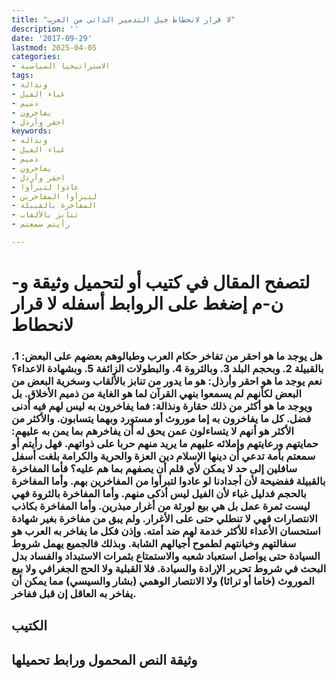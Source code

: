 ```yaml
---
title: "لا قرار لانحطاط جيل التدمير الذاتي من العرب"
description: ''
date: '2017-09-29'
lastmod: 2025-04-05
categories:
- الاستراتيجيا السياسية
tags:
- ونذالة
- غباء الفيل
- ذميم
- يفاخرون
- احقر وأرذل
keywords:
- ونذالة
- غباء الفيل
- ذميم
- يفاخرون
- احقر وأرذل
- عادوا لتبرأوا
- لتبرأوا المفاخرين
- المفاخرة بالقبيلة
- تنابز بالألقاب
- رأيتم سمعتم

---
```

# **لتصفح المقال في كتيب أو لتحميل وثيقة و-ن-م إضغط على الروابط أسفله** **لا قرار لانحطاط**

### **هل يوجد ما هو احقر من تفاخر حكام العرب وطبالوهم بعضهم على البعض: 1. بالقبيلة 2. وبحجم البلد 3. وبالثروة 4. والبطولات الزائفة 5. وبشهادة الاعداء؟ نعم يوجد ما هو احقر وأرذل: هو ما يدور من تنابز بالألقاب وسخرية البعض من البعض لكأنهم لم يسمعوا بنهي القرآن لما هو الغاية من ذميم الأخلاق. بل ويوجد ما هو أكثر من ذلك حقارة ونذالة: فما يفاخرون به ليس لهم فيه أدنى فضل. كل ما يفاخرون به إما موروث أو مستورد وبهما يتسابون. والأكثر من الأكثر هو أنهم لا يتساءلون عمن يحق له أن يفاخرهم بما يمن به عليهم: حمايتهم ورعايتهم وإملائه عليهم ما يريد منهم حربا على ذواتهم. فهل رأيتم أو سمعتم بأمة تدعي أن دينها الإسلام دين العزة والحرية والكرامة بلغت أسفل سافلين إلى حد لا يمكن لأي قلم أن يصفهم بما هم عليه؟ فأما المفاخرة بالقبيلة ففضيحة لأن أجدادنا لو عادوا لتبرأوا من المفاخرين بهم. وأما المفاخرة بالحجم فدليل غباء لأن الفيل ليس أذكى منهم. وأما المفاخرة بالثروة فهي ليست ثمرة عمل بل هي بيع لورثة من أغرار مبذرين. وأما المفاخرة بكاذب الانتصارات فهي لا تنطلي حتى على الأغرار. ولم يبق من مفاخرة بغير شهادة استحسان الأعداء للأكثر خدمة لهم ضد أمته. وإذن فكل ما يفاخر به العرب هو سفالتهم وخيانتهم لطموح أجيالهم الشابة. وبذلك فالجميع يهمل شروط السيادة حتى يواصل استعباد شعبه والاستمتاع بثمرات الاستبداد والفساد بدل البحث في شروط تحرير الإرادة والسيادة. فلا القبلية ولا الحج الجغرافي ولا بيع الموروث (خاما أو تراثا) ولا الانتصار الوهمي (بشار والسيسي) مما يمكن أن يفاخر به العاقل إن قبل ففاخر.**

## الكتيب

## وثيقة النص المحمول ورابط تحميلها

###
